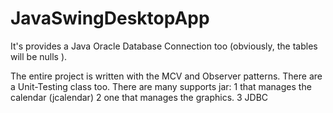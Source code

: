 # JavaSwingDesktopApp

It's provides a Java Oracle Database Connection too (obviously, the tables will be nulls ). 

The entire project is written with the MCV and Observer patterns. 
There are a Unit-Testing class too. There are many supports jar:
  1 that manages the calendar (jcalendar)
  2 one that manages the graphics.
  3 JDBC 
  
